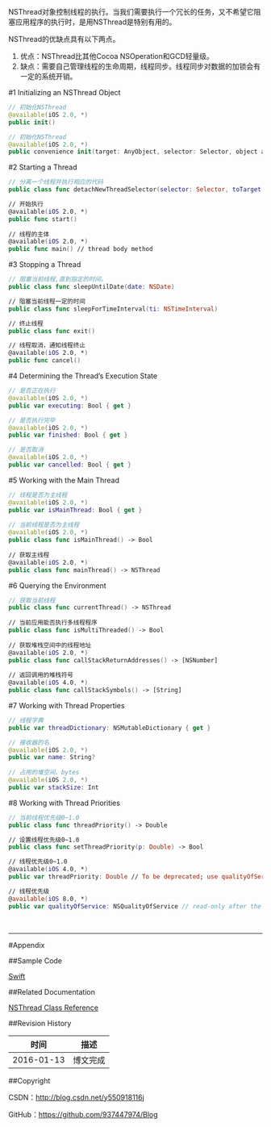 NSThread对象控制线程的执行。当我们需要执行一个冗长的任务，又不希望它阻塞应用程序的执行时，是用NSThread是特别有用的。

NSThread的优缺点具有以下两点。

1. 优点：NSThread比其他Cocoa NSOperation和GCD轻量级。
2. 缺点：需要自己管理线程的生命周期，线程同步。线程同步对数据的加锁会有一定的系统开销。

#1 Initializing an NSThread Object

```swift
// 初始化NSThread
@available(iOS 2.0, *)
public init()

// 初始化NSThread
@available(iOS 2.0, *)
public convenience init(target: AnyObject, selector: Selector, object argument: AnyObject?)
```

#2 Starting a Thread

```swift
// 分离一个线程并执行相应的代码
public class func detachNewThreadSelector(selector: Selector, toTarget target: AnyObject, withObject argument: AnyObject?)

// 开始执行
@available(iOS 2.0, *)
public func start()
    
// 线程的主体
@available(iOS 2.0, *)
public func main() // thread body method
```

#3 Stopping a Thread

```swift
// 阻塞当前线程,直到指定的时间。
public class func sleepUntilDate(date: NSDate)

// 阻塞当前线程一定的时间
public class func sleepForTimeInterval(ti: NSTimeInterval)

// 终止线程
public class func exit()

// 线程取消，通知线程终止
@available(iOS 2.0, *)
public func cancel()
```

#4 Determining the Thread’s Execution State

```swift
// 是否正在执行
@available(iOS 2.0, *)
public var executing: Bool { get }

// 是否执行完毕
@available(iOS 2.0, *)
public var finished: Bool { get }

// 是否取消
@available(iOS 2.0, *)
public var cancelled: Bool { get }
```

#5 Working with the Main Thread

```swift
// 线程是否为主线程
@available(iOS 2.0, *)
public var isMainThread: Bool { get }
    
// 当前线程是否为主线程
@available(iOS 2.0, *)
public class func isMainThread() -> Bool
    
// 获取主线程
@available(iOS 2.0, *)
public class func mainThread() -> NSThread
```

#6 Querying the Environment

```swift
// 获取当前线程
public class func currentThread() -> NSThread
    
// 当前应用能否执行多线程程序
public class func isMultiThreaded() -> Bool
    
// 获取堆栈空间中的线程地址
@available(iOS 2.0, *)
public class func callStackReturnAddresses() -> [NSNumber]
    
// 返回调用的堆栈符号
@available(iOS 4.0, *)
public class func callStackSymbols() -> [String]
```

#7 Working with Thread Properties

```swift
// 线程字典
public var threadDictionary: NSMutableDictionary { get }

// 接收器的名
@available(iOS 2.0, *)
public var name: String?
    
// 占用的堆空间、bytes
@available(iOS 2.0, *)
public var stackSize: Int
```

#8 Working with Thread Priorities

```swift
// 当前线程优先级0~1.0
public class func threadPriority() -> Double

// 设置线程优先级0~1.0
public class func setThreadPriority(p: Double) -> Bool

// 线程优先级0~1.0
@available(iOS 4.0, *)
public var threadPriority: Double // To be deprecated; use qualityOfService below

// 线程优先级
@available(iOS 8.0, *)
public var qualityOfService: NSQualityOfService // read-only after the thread is started  
```

&#160;

----------

#Appendix

##Sample Code

[Swift](https://github.com/937447974/Swift)

##Related Documentation

[NSThread Class Reference](https://developer.apple.com/library/ios/documentation/Cocoa/Reference/Foundation/Classes/NSThread_Class/index.html)

##Revision History

| 时间 | 描述 |
| ---- | ---- |
| 2016-01-13 | 博文完成 |

##Copyright

CSDN：http://blog.csdn.net/y550918116j

GitHub：https://github.com/937447974/Blog